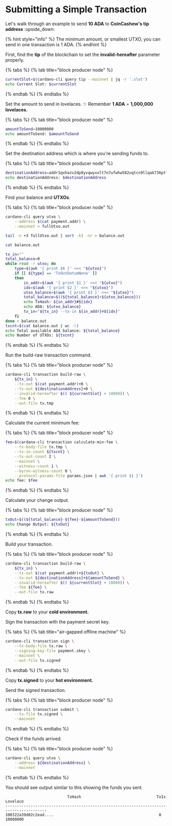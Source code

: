 # Submitting a Simple Transaction

Let's walk through an example to send **10 ADA** to **CoinCashew's tip address** :upside\_down:

{% hint style="info" %}
The minimum amount, or smallest UTXO, you can send in one transaction is 1 ADA.
{% endhint %}

First, find the **tip** of the blockchain to set the **invalid-hereafter** parameter properly.

{% tabs %}
{% tab title="block producer node" %}
```bash
currentSlot=$(cardano-cli query tip --mainnet | jq -r '.slot')
echo Current Slot: $currentSlot
```
{% endtab %}
{% endtabs %}

Set the amount to send in lovelaces. :sparkles: Remember **1 ADA** = **1,000,000 lovelaces.**

{% tabs %}
{% tab title="block producer node" %}
```bash
amountToSend=10000000
echo amountToSend: $amountToSend
```
{% endtab %}
{% endtabs %}

Set the destination address which is where you're sending funds to.

{% tabs %}
{% tab title="block producer node" %}
```bash
destinationAddress=addr1qxhazv2dp8yvqwyxxlt7n7ufwhw582uqtcn9llqak736ptfyf8d2zwjceymcq6l5gxht0nx9zwazvtvnn22sl84tgkyq7guw7q
echo destinationAddress: $destinationAddress
```
{% endtab %}
{% endtabs %}

Find your balance and **UTXOs**.

{% tabs %}
{% tab title="block producer node" %}
```bash
cardano-cli query utxo \
    --address $(cat payment.addr) \
    --mainnet > fullUtxo.out

tail -n +3 fullUtxo.out | sort -k3 -nr > balance.out

cat balance.out

tx_in=""
total_balance=0
while read -r utxo; do
    type=$(awk '{ print $6 }' <<< "${utxo}")
    if [[ ${type} == 'TxOutDatumNone' ]]
    then
        in_addr=$(awk '{ print $1 }' <<< "${utxo}")
        idx=$(awk '{ print $2 }' <<< "${utxo}")
        utxo_balance=$(awk '{ print $3 }' <<< "${utxo}")
        total_balance=$((${total_balance}+${utxo_balance}))
        echo TxHash: ${in_addr}#${idx}
        echo ADA: ${utxo_balance}
        tx_in="${tx_in} --tx-in ${in_addr}#${idx}"
    fi
done < balance.out
txcnt=$(cat balance.out | wc -l)
echo Total available ADA balance: ${total_balance}
echo Number of UTXOs: ${txcnt}
```
{% endtab %}
{% endtabs %}

Run the build-raw transaction command.

{% tabs %}
{% tab title="block producer node" %}
```bash
cardano-cli transaction build-raw \
    ${tx_in} \
    --tx-out $(cat payment.addr)+0 \
    --tx-out ${destinationAddress}+0 \
    --invalid-hereafter $(( ${currentSlot} + 10000)) \
    --fee 0 \
    --out-file tx.tmp
```
{% endtab %}
{% endtabs %}

Calculate the current minimum fee:

{% tabs %}
{% tab title="block producer node" %}
```bash
fee=$(cardano-cli transaction calculate-min-fee \
    --tx-body-file tx.tmp \
    --tx-in-count ${txcnt} \
    --tx-out-count 2 \
    --mainnet \
    --witness-count 1 \
    --byron-witness-count 0 \
    --protocol-params-file params.json | awk '{ print $1 }')
echo fee: $fee
```
{% endtab %}
{% endtabs %}

Calculate your change output.

{% tabs %}
{% tab title="block producer node" %}
```bash
txOut=$((${total_balance}-${fee}-${amountToSend}))
echo Change Output: ${txOut}
```
{% endtab %}
{% endtabs %}

Build your transaction.

{% tabs %}
{% tab title="block producer node" %}
```bash
cardano-cli transaction build-raw \
    ${tx_in} \
    --tx-out $(cat payment.addr)+${txOut} \
    --tx-out ${destinationAddress}+${amountToSend} \
    --invalid-hereafter $(( ${currentSlot} + 10000)) \
    --fee ${fee} \
    --out-file tx.raw
```
{% endtab %}
{% endtabs %}

Copy **tx.raw** to your **cold environment.**

Sign the transaction with the payment secret key.

{% tabs %}
{% tab title="air-gapped offline machine" %}
```bash
cardano-cli transaction sign \
    --tx-body-file tx.raw \
    --signing-key-file payment.skey \
    --mainnet \
    --out-file tx.signed
```
{% endtab %}
{% endtabs %}

Copy **tx.signed** to your **hot environment.**

Send the signed transaction.

{% tabs %}
{% tab title="block producer node" %}
```bash
cardano-cli transaction submit \
    --tx-file tx.signed \
    --mainnet
```
{% endtab %}
{% endtabs %}

Check if the funds arrived.

{% tabs %}
{% tab title="block producer node" %}
```bash
cardano-cli query utxo \
    --address ${destinationAddress} \
    --mainnet
```
{% endtab %}
{% endtabs %}

You should see output similar to this showing the funds you sent.

```
                           TxHash                                 TxIx        Lovelace
----------------------------------------------------------------------------------------
100322a39d02c2ead....                                              0        10000000
```
